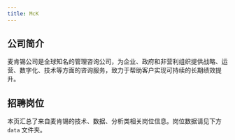 ```yaml
---
title: McK
---
```


## 公司简介
麦肯锡公司是全球知名的管理咨询公司，为企业、政府和非营利组织提供战略、运营、数字化、技术等方面的咨询服务，致力于帮助客户实现可持续的长期绩效提升。

## 招聘岗位
本页汇总了来自麦肯锡的技术、数据、分析类相关岗位信息。岗位数据请见下方 `data` 文件夹。
